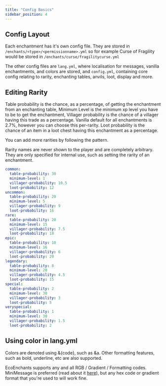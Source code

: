 ```yaml
---
title: "Config Basics"
sidebar_position: 4
---
```


## Config Layout

Each enchantment has it's own config file. They are stored in `/enchants/<type>/<permissionname>.yml` so for example Curse of Fragility would be stored in `/enchants/curse/fragilitycurse.yml`

The other config files are `lang.yml`, where localisation for messages, vanilla enchantments, and colors are stored, and `config.yml`, containing core config relating to rarity, enchanting tables, anvils, loot, display and more.

## Editing Rarity

Table probability is the chance, as a percentage, of getting the enchantment from an enchanting table, Minimum Level is the minimum xp level you have to be to get the enchantment, Villager probability is the chance of a villager having this trade as a percentage. Vanilla default for all enchantments is 2.7%, however you can choose this per-rarity. Loot probability is the chance of an item in a loot chest having this enchantment as a percentage.

You can add more rarities by following the pattern.

Rarity names are never shown to the player and are completely arbitrary. They are only specified for internal use, such as setting the rarity of an enchantment.

```yaml
common:
  table-probability: 30
  minimum-level: 1
  villager-probability: 10.5
  loot-probability: 12
uncommon:
  table-probability: 20
  minimum-level: 5
  villager-probability: 9
  loot-probability: 16
rare:
  table-probability: 20
  minimum-level: 15
  villager-probability: 7.5
  loot-probability: 18
epic:
  table-probability: 10
  minimum-level: 16
  villager-probability: 6
  loot-probability: 20
legendary:
  table-probability: 8
  minimum-level: 20
  villager-probability: 4.5
  loot-probability: 15
special:
  table-probability: 2
  minimum-level: 30
  villager-probability: 3
  loot-probability: 5
veryspecial:
  table-probability: 1
  minimum-level: 30
  villager-probability: 1.5
  loot-probability: 2
```

## Using color in lang.yml

Colors are denoted using &{code}, such as &a. Other formatting features, such as bold, underline, etc are also supported.

EcoEnchants supports any and all RGB / Gradient / Formatting codes. MiniMessage is preferred (read about it [here](https://docs.adventure.kyori.net/minimessage/)), but any hex code or gradient format that you're used to will work fine.